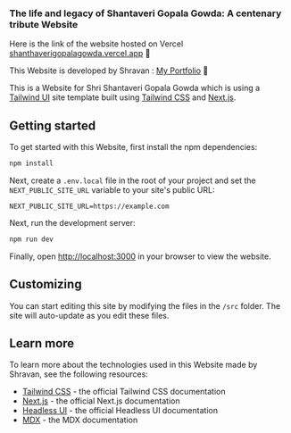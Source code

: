### The life and legacy of Shantaveri Gopala Gowda: A centenary tribute Website

Here is the link of the website hosted on Vercel [shanthaverigopalagowda.vercel.app](https://shanthaverigopalagowda.vercel.app/) 🚀

This Website is developed by Shravan : [My Portfolio](https://myselfshravan.github.io/) 🚀

This is a Website for Shri Shantaveri Gopala Gowda which is using a [Tailwind UI](https://tailwindui.com) site template built using [Tailwind CSS](https://tailwindcss.com) and [Next.js](https://nextjs.org).

## Getting started

To get started with this Website, first install the npm dependencies:

```bash
npm install
```

Next, create a `.env.local` file in the root of your project and set the `NEXT_PUBLIC_SITE_URL` variable to your site's public URL:

```
NEXT_PUBLIC_SITE_URL=https://example.com
```

Next, run the development server:

```bash
npm run dev
```

Finally, open [http://localhost:3000](http://localhost:3000) in your browser to view the website.

## Customizing

You can start editing this site by modifying the files in the `/src` folder. The site will auto-update as you edit these files.

## Learn more

To learn more about the technologies used in this Website made by Shravan, see the following resources:

- [Tailwind CSS](https://tailwindcss.com/docs) - the official Tailwind CSS documentation
- [Next.js](https://nextjs.org/docs) - the official Next.js documentation
- [Headless UI](https://headlessui.dev) - the official Headless UI documentation
- [MDX](https://mdxjs.com) - the MDX documentation

